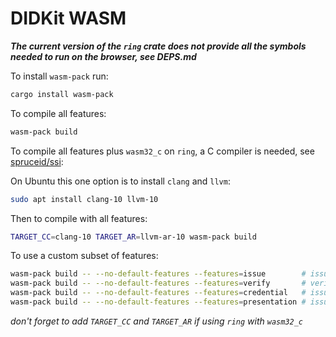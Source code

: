 # DIDKit WASM

_**The current version of the `ring` crate does not provide all the symbols
needed to run on the browser, see DEPS.md**_


To install `wasm-pack` run:

```bash
cargo install wasm-pack
```

To compile all features:
```bash
wasm-pack build
```

To compile all features plus `wasm32_c` on `ring`, a C compiler is needed, see
[spruceid/ssi](https://github.com/spruceid/didkit/tree/wasm):

On Ubuntu this one option is to install `clang` and `llvm`:
```bash
sudo apt install clang-10 llvm-10
```

Then to compile with all features:
```bash
TARGET_CC=clang-10 TARGET_AR=llvm-ar-10 wasm-pack build
```

To use a custom subset of features:
```bash
wasm-pack build -- --no-default-features --features=issue        # issue credential/presentation
wasm-pack build -- --no-default-features --features=verify       # verify credential/presentation
wasm-pack build -- --no-default-features --features=credential   # issue/verify credential
wasm-pack build -- --no-default-features --features=presentation # issue/verify presentation
```
*don't forget to add `TARGET_CC` and `TARGET_AR` if using `ring` with `wasm32_c`*
